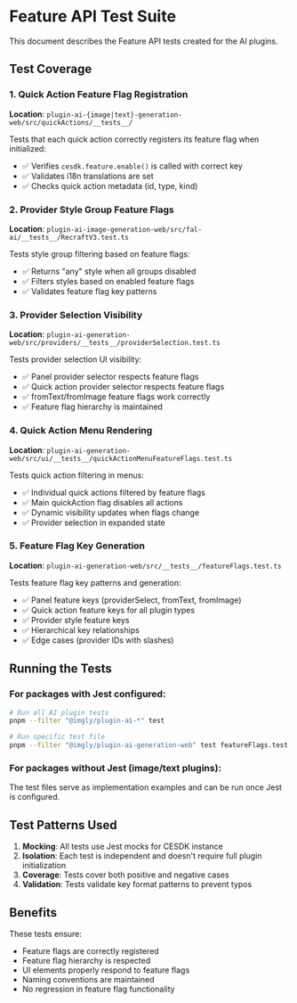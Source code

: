 # Feature API Test Suite

This document describes the Feature API tests created for the AI plugins.

## Test Coverage

### 1. Quick Action Feature Flag Registration
**Location**: `plugin-ai-{image|text}-generation-web/src/quickActions/__tests__/`

Tests that each quick action correctly registers its feature flag when initialized:
- ✅ Verifies `cesdk.feature.enable()` is called with correct key
- ✅ Validates i18n translations are set
- ✅ Checks quick action metadata (id, type, kind)

### 2. Provider Style Group Feature Flags
**Location**: `plugin-ai-image-generation-web/src/fal-ai/__tests__/RecraftV3.test.ts`

Tests style group filtering based on feature flags:
- ✅ Returns "any" style when all groups disabled
- ✅ Filters styles based on enabled feature flags
- ✅ Validates feature flag key patterns

### 3. Provider Selection Visibility
**Location**: `plugin-ai-generation-web/src/providers/__tests__/providerSelection.test.ts`

Tests provider selection UI visibility:
- ✅ Panel provider selector respects feature flags
- ✅ Quick action provider selector respects feature flags
- ✅ fromText/fromImage feature flags work correctly
- ✅ Feature flag hierarchy is maintained

### 4. Quick Action Menu Rendering
**Location**: `plugin-ai-generation-web/src/ui/__tests__/quickActionMenuFeatureFlags.test.ts`

Tests quick action filtering in menus:
- ✅ Individual quick actions filtered by feature flags
- ✅ Main quickAction flag disables all actions
- ✅ Dynamic visibility updates when flags change
- ✅ Provider selection in expanded state

### 5. Feature Flag Key Generation
**Location**: `plugin-ai-generation-web/src/__tests__/featureFlags.test.ts`

Tests feature flag key patterns and generation:
- ✅ Panel feature keys (providerSelect, fromText, fromImage)
- ✅ Quick action feature keys for all plugin types
- ✅ Provider style feature keys
- ✅ Hierarchical key relationships
- ✅ Edge cases (provider IDs with slashes)

## Running the Tests

### For packages with Jest configured:
```bash
# Run all AI plugin tests
pnpm --filter "@imgly/plugin-ai-*" test

# Run specific test file
pnpm --filter "@imgly/plugin-ai-generation-web" test featureFlags.test.ts
```

### For packages without Jest (image/text plugins):
The test files serve as implementation examples and can be run once Jest is configured.

## Test Patterns Used

1. **Mocking**: All tests use Jest mocks for CESDK instance
2. **Isolation**: Each test is independent and doesn't require full plugin initialization
3. **Coverage**: Tests cover both positive and negative cases
4. **Validation**: Tests validate key format patterns to prevent typos

## Benefits

These tests ensure:
- Feature flags are correctly registered
- Feature flag hierarchy is respected
- UI elements properly respond to feature flags
- Naming conventions are maintained
- No regression in feature flag functionality